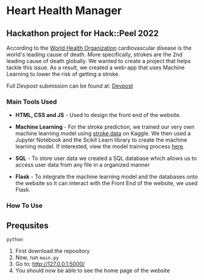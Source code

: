# Heart Health Manager
## Hackathon project for Hack::Peel 2022
According to the [World Health Organization](https://www.who.int/news-room/fact-sheets/detail/the-top-10-causes-of-death) cardiovascular disease is the world's leading cause of death. More specifically, strokes are the 2nd leading cause of death globally. We wanted to create a project that helps tackle this issue. As a result, we created a web-app that uses Machine Learning to lower the risk of getting a stroke.


Full *Devpost* submission can be found at: [Devpost](https://devpost.com/software/heart-stroke-manager)


### Main Tools Used
- **HTML, CSS and JS** - Used to design the front end of the website.
- **Machine Learning** -  For the stroke prediction, we trained our very own machine learning model using [stroke data](https://www.kaggle.com/datasets/fedesoriano/stroke-prediction-dataset) on Kaggle. We then used a Jupyter Notebook and the Scikit Learn library to create the machine learning model. If interested, view the model training process [here](https://github.com/harsharan-r/Heart-Stroke-Manager/blob/master/Heart_Health_Website/Machine%20Learning%20Model/trainingstrokemodel.ipynb). 

- **SQL** - To store user data we created a SQL database which allows us to access user data from any file in a organized manner

- **Flask** - To integrate the machine learning model and the databases onto the website so it can interact with the Front End of the website, we used Flask. 

### How To Use

## Prequsites
```
python
```

1. First download the repository
2. Now, run `main.py`
3. Go to: http://127.0.0.1:5000/
4. You should now be able to see the home page of the website
